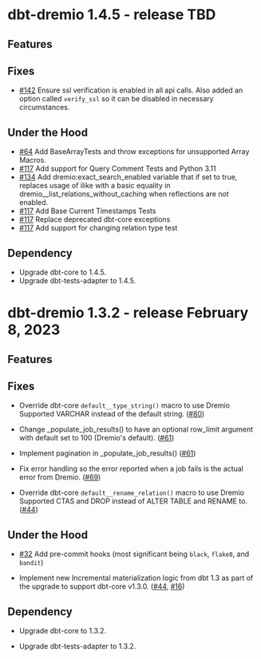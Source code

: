 # dbt-dremio 1.4.5 - release TBD

## Features

## Fixes
-   [#142](https://github.com/dremio/dbt-dremio/issues/142) Ensure ssl verification is enabled in all api calls. Also added an option called `verify_ssl` so it can be disabled in necessary circumstances.

## Under the Hood

-   [#64](https://github.com/dremio/dbt-dremio/issues/64) Add BaseArrayTests and throw exceptions for unsupported Array Macros.
-   [#117](https://github.com/dremio/dbt-dremio/issues/117) Add support for Query Comment Tests and Python 3.11
-   [#134](https://github.com/dremio/dbt-dremio/issues/134) Add dremio:exact_search_enabled variable that if set to true, replaces usage of ilike with a basic equality in dremio\_\_list_relations_without_caching when reflections are not enabled.
-   [#117](https://github.com/dremio/dbt-dremio/issues/117) Add Base Current Timestamps Tests
-   [#117](https://github.com/dremio/dbt-dremio/issues/117) Replace deprecated dbt-core exceptions
-   [#117](https://github.com/dremio/dbt-dremio/issues/117) Add support for changing relation type test

## Dependency

-   Upgrade dbt-core to 1.4.5.
-   Upgrade dbt-tests-adapter to 1.4.5.

# dbt-dremio 1.3.2 - release February 8, 2023

## Features

## Fixes

-   Override dbt-core `default__type_string()` macro to use Dremio Supported VARCHAR instead of the default string. ([#80](https://github.com/dremio/dbt-dremio/pull/80))

-   Change \_populate_job_results() to have an optional row_limit argument with default set to 100 (Dremio's default). ([#61](https://github.com/dremio/dbt-dremio/issues/61))

-   Implement pagination in \_populate_job_results() ([#61](https://github.com/dremio/dbt-dremio/issues/61))

-   Fix error handling so the error reported when a job fails is the actual error from Dremio. ([#69](https://github.com/dremio/dbt-dremio/issues/69))

-   Override dbt-core `default__rename_relation()` macro to use Dremio Supported CTAS and DROP instead of ALTER TABLE and RENAME to. ([#44](https://github.com/dremio/dbt-dremio/issues/44))

## Under the Hood

-   [#32](https://github.com/dremio/dbt-dremio/issues/32) Add pre-commit hooks (most significant being `black`, `flake8`, and `bandit`)

-   Implement new Incremental materialization logic from dbt 1.3 as part of the upgrade to support dbt-core v1.3.0. ([#44](https://github.com/dremio/dbt-dremio/issues/44), [#16](https://github.com/dremio/dbt-dremio/issues/16))

## Dependency

-   Upgrade dbt-core to 1.3.2.

-   Upgrade dbt-tests-adapter to 1.3.2.

